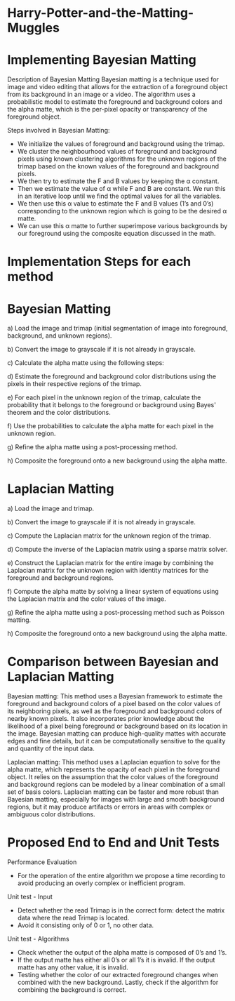 # Harry-Potter-and-the-Matting-Muggles

# Implementing Bayesian Matting

Description of Bayesian Matting
Bayesian matting is a technique used for image and video editing that allows for the extraction of a foreground object from its background in an image or a video. The algorithm uses a probabilistic model to estimate the foreground and background colors and the alpha matte, which is the per-pixel opacity or transparency of the foreground object.

Steps involved in Bayesian Matting:

- We initialize the values of foreground and background using the trimap. 
- We cluster the neighbourhood values of foreground and background pixels using known clustering algorithms for the unknown regions of the trimap based on the known values of the foreground and background pixels.
- We then try to estimate the F and B values by keeping the α constant.
- Then we estimate the value of α while F and B are constant. We run this in an iterative loop until we find the optimal values for all the variables.
- We then use this α value to estimate the F and B values (1’s and 0’s) corresponding to the unknown region which is going to be the desired α matte. 
- We can use this α matte to further superimpose various backgrounds by our foreground using the composite equation discussed in the math.

# Implementation Steps for each method
# Bayesian Matting
a)	Load the image and trimap (initial segmentation of image into foreground, background, and unknown regions).

b)	Convert the image to grayscale if it is not already in grayscale.

c)	Calculate the alpha matte using the following steps: 

d)	Estimate the foreground and background color distributions using the pixels in their respective regions of the trimap. 

e)	For each pixel in the unknown region of the trimap, calculate the probability that it belongs to the foreground or background using Bayes' theorem and the color distributions. 

f)	Use the probabilities to calculate the alpha matte for each pixel in the unknown region.

g)	Refine the alpha matte using a post-processing method.

h)	Composite the foreground onto a new background using the alpha matte.

# Laplacian Matting
a)	Load the image and trimap.

b)	Convert the image to grayscale if it is not already in grayscale.

c)	Compute the Laplacian matrix for the unknown region of the trimap.

d)	Compute the inverse of the Laplacian matrix using a sparse matrix solver.

e)	Construct the Laplacian matrix for the entire image by combining the Laplacian matrix for the unknown region with identity matrices for the foreground and background regions.

f)	Compute the alpha matte by solving a linear system of equations using the Laplacian matrix and the color values of the image.

g)	Refine the alpha matte using a post-processing method such as Poisson matting.

h)	Composite the foreground onto a new background using the alpha matte.

# Comparison between Bayesian and Laplacian Matting
Bayesian matting: This method uses a Bayesian framework to estimate the foreground and background colors of a pixel based on the color values of its neighboring pixels, as well as the foreground and background colors of nearby known pixels. It also incorporates prior knowledge about the likelihood of a pixel being foreground or background based on its location in the image. Bayesian matting can produce high-quality mattes with accurate edges and fine details, but it can be computationally sensitive to the quality and quantity of the input data.

Laplacian matting: This method uses a Laplacian equation to solve for the alpha matte, which represents the opacity of each pixel in the foreground object. It relies on the assumption that the color values of the foreground and background regions can be modeled by a linear combination of a small set of basis colors. Laplacian matting can be faster and more robust than Bayesian matting, especially for images with large and smooth background regions, but it may produce artifacts or errors in areas with complex or ambiguous color distributions.

# Proposed End to End and Unit Tests
 Performance Evaluation
- For the operation of the entire algorithm we propose a time recording to avoid producing an overly complex or inefficient program.

Unit test - Input
- Detect whether the read Trimap is in the correct form: detect the matrix data where the read Trimap is located. 
- Avoid it consisting only of 0 or 1, no other data.

Unit test - Algorithms
- Check whether the output of the alpha matte is composed of 0’s and 1’s. 
- If the output matte has either all 0’s or all 1’s it is invalid. If the output matte has any other value, it is invalid.  
- Testing whether the color of our extracted foreground changes when combined with the new background. Lastly, check if the algorithm for combining the background is correct.








